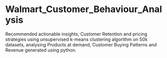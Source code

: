 # Walmart_Customer_Behaviour_Analysis
Recommended actionable insights, Customer Retention and pricing strategies using unsupervised k-means clustering algorithm on 50k datasets, analysing Products at demand, Customer Buying Patterns and Revenue generated using python. 
